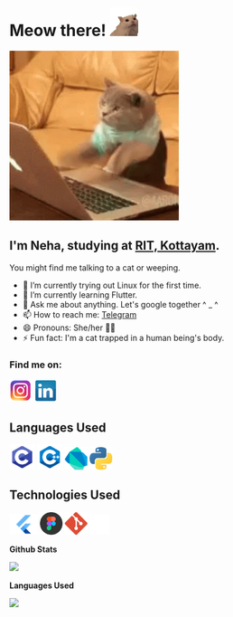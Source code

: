 # Meow there! <img src = 'assets/meow.gif' width = '50'>

<p>
    <img src = 'assets/cat.gif' width = '300' >
</p>

## I'm Neha, studying at <a href='http://rit.ac.in/'>RIT, Kottayam</a>.

You might find me talking to a cat or weeping.

- 🔭 I’m currently trying out Linux for the first time.
- 🌱 I’m currently learning Flutter.
- 💬 Ask me about anything. Let's google together ^ \_ ^
- 📫 How to reach me: <a href="https://t.me/tdotneha">Telegram</a>
- 😄 Pronouns: She/her 🏳‍🌈
- ⚡ Fun fact: I'm a cat trapped in a human being's body.

<!-- ![](https://komarev.com/ghpvc/?username=neha-ajith&color=green&style=plastic) -->

### Find me on:

<a href = 'https://www.instagram.com/nehahahaaha_/'><img src = 'assets/instagram.png' width='40'></a>
<a href = 'https://www.linkedin.com/in/neha-ajith/'><img src = 'assets/linkedin.png' width='40'></a>

## Languages Used
<a href = '#'><img src = 'assets/clang.png' width='45'></a>
<a href = '#'><img src = 'assets/cpp.png' width='45'></a>
<a href = '#'><img src = 'assets/dart.png' width='40'></a>
<a href = '#'><img src = 'assets/python.png' width='40'></a>

## Technologies Used
<a href = '#'><img src = 'assets/Flutter.png' width='50'></a>
<a href = '#'><img src = 'assets/figma.png' width='40'></a>
<a href = '#'><img src = 'assets/git.png' width='40'></a>
<a href = '#'><img src = 'assets/linux.png' width='35'></a>

<b>Github Stats</b>

<p> <img src="https://github-readme-stats.vercel.app/api?username=neha-ajith&show_icons=true&theme=chartreuse-dark" />

<b>Languages Used</b>

<p> <img src="https://github-readme-stats.vercel.app/api/top-langs/?username=neha-ajith&show_icons=true&theme=chartreuse-dark&layout=compact" />
